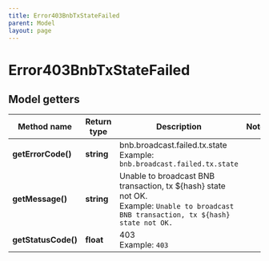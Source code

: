 ```yaml
---
title: Error403BnbTxStateFailed
parent: Model
layout: page
---
```


# Error403BnbTxStateFailed

## Model getters

Method name | Return type | Description | Notes
------------ | ------------- | ------------- | -------------
**getErrorCode()** | **string** | bnb.broadcast.failed.tx.state <br>Example: `bnb.broadcast.failed.tx.state` |
**getMessage()** | **string** | Unable to broadcast BNB transaction, tx ${hash} state not OK. <br>Example: `Unable to broadcast BNB transaction, tx ${hash} state not OK.` |
**getStatusCode()** | **float** | 403 <br>Example: `403` |

